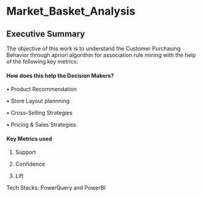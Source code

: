 # Market_Basket_Analysis

## Executive Summary
The objective of this work is to understand the Customer Purchasing Behavior through apriori algorithm for association rule mining with the help of the following key metrics:

#### How does this help the Decision Makers?

•	Product Recommendation

•	Store Layout plannning

• Cross-Selling Strategies

•	Pricing & Sales Strategies


#### Key Metrics used

1. Support

2. Confidence

3. Lift

Tech Stacks: PowerQuery and PowerBI
